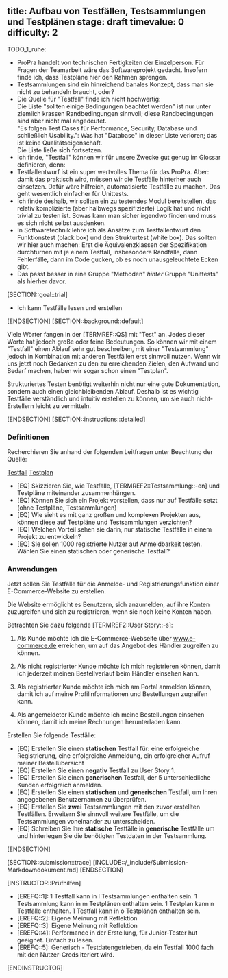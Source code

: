 title: Aufbau von Testfällen, Testsammlungen und Testplänen
stage: draft
timevalue: 0
difficulty: 2
---

TODO_1_ruhe:

- ProPra handelt von technischen Fertigkeiten der Einzelperson.
  Für Fragen der Teamarbeit wäre das Softwareprojekt gedacht.
  Insofern finde ich, dass Testpläne hier den Rahmen sprengen.
- Testsammlungen sind ein hinreichend banales Konzept, dass man sie nicht zu behandeln braucht, oder?
- Die Quelle für "Testfall" finde ich nicht hochwertig:  
  Die Liste "sollten einige Bedingungen beachtet werden" ist nur unter ziemlich
  krassen Randbedingungen sinnvoll; diese Randbedingungen sind aber nicht mal angedeutet.  
  "Es folgen Test Cases für Performance, Security, Database und schließlich Usability.":
  Was hat "Database" in dieser Liste verloren; das ist keine Qualitätseigenschaft.  
  Die Liste ließe sich fortsetzen.
- Ich finde, "Testfall" können wir für unsere Zwecke gut genug im Glossar definieren, denn:
- Testfallentwurf ist ein super wertvolles Thema für das ProPra. Aber:
  damit das praktisch wird, müssen wir die Testfälle hinterher auch einsetzen.
  Dafür wäre hilfreich, automatisierte Testfälle zu machen.
  Das geht wesentlich einfacher für Unittests.
- Ich finde deshalb, wir sollten ein zu testendes Modul bereitstellen, das relativ
  komplizierte (aber halbwegs spezifizierte) Logik hat und nicht trivial zu testen ist.
  Sowas kann man sicher irgendwo finden und muss es sich nicht selbst ausdenken.
- In Softwaretechnik lehre ich als Ansätze zum Testfallentwurf den Funktionstest (black box)
  und den Strukturtest (white box). Das sollten wir hier auch machen:
  Erst die Äquivalenzklassen der Spezifikation durchturnen mit je einem Testfall,
  insbesondere Randfälle, dann Fehlerfälle,
  dann im Code gucken, ob es noch unausgeleuchtete Ecken gibt.
- Das passt besser in eine Gruppe "Methoden" _hinter_ Gruppe "Unittests" als hierher davor.


[SECTION::goal::trial]

- Ich kann Testfälle lesen und erstellen

[ENDSECTION]
[SECTION::background::default]

Viele Wörter fangen in der [TERMREF::QS] mit "Test" an. Jedes dieser Worte hat jedoch große oder
feine Bedeutungen. So können wir mit einem "Testfall" einen Ablauf sehr gut beschreiben, mit einer
"Testsammlung" jedoch in Kombination mit anderen Testfällen erst sinnvoll nutzen. Wenn wir uns jetzt
noch Gedanken zu den zu erreichenden Zielen, den Aufwand und Bedarf machen, haben wir sogar schon
einen "Testplan".

Strukturiertes Testen benötigt weiterhin nicht nur eine gute Dokumentation, sondern auch einen
gleichbleibenden Ablauf. Deshalb ist es wichtig Testfälle verständlich und intuitiv erstellen zu
können, um sie auch nicht-Erstellern leicht zu vermitteln.

[ENDSECTION]
[SECTION::instructions::detailed]

### Definitionen

Recherchieren Sie anhand der folgenden Leitfragen unter Beachtung der Quelle:

[Testfall](https://www.dev-insider.de/was-sind-testfaelle-a-1111499/)
[Testplan](https://testcity.de/testplan-wie-erstellen/)

- [EQ] Skizzieren Sie, wie Testfälle, [TERMREF2::Testsammlung::-en] und Testpläne miteinander zusammenhängen.
- [EQ] Können Sie sich ein Projekt vorstellen, dass nur auf Testfälle setzt (ohne Testpläne, Testsammlungen)
- [EQ] Wie sieht es mit ganz großen und komplexen Projekten aus, können diese auf Testpläne und
  Testsammlungen verzichten?
- [EQ] Welchen Vorteil sehen sie darin, nur statische Testfälle in einem Projekt zu entwickeln?
- [EQ] Sie sollen 1000 registrierte Nutzer auf Anmeldbarkeit testen. Wählen Sie einen statischen
  oder generische Testfall?

### Anwendungen

Jetzt sollen Sie Testfälle für die Anmelde- und Registrierungsfunktion einer E-Commerce-Website zu
erstellen.

Die Website ermöglicht es Benutzern, sich anzumelden, auf ihre Konten zuzugreifen und
sich zu registrieren, wenn sie noch keine Konten haben.

Betrachten Sie dazu folgende [TERMREF2::User Story::-s]:

1. Als Kunde möchte ich die E-Commerce-Webseite über www.e-commerce.de erreichen, um auf das Angebot
des Händler zugreifen zu können.

2. Als nicht registrierter Kunde möchte ich mich registrieren können, damit ich jederzeit meinen
Bestellverlauf beim Händler einsehen kann.

3. Als registrierter Kunde möchte ich mich am Portal anmelden können, damit ich auf meine
Profilinformationen und Bestellungen zugreifen kann.

4. Als angemeldeter Kunde möchte ich meine Bestellungen einsehen können, damit ich meine
Rechnungen herunterladen kann.

Erstellen Sie folgende Testfälle:

- [EQ] Erstellen Sie einen **statischen** Testfall für:
  eine erfolgreiche Registrierung,
  eine erfolgreiche Anmeldung,
  ein erfolgreicher Aufruf meiner Bestellübersicht
- [EQ] Erstellen Sie einen **negativ** Testfall zu User Story 1.
- [EQ] Erstellen Sie einen **generischen** Testfall, der 5 unterschiedliche Kunden erfolgreich anmelden.
- [EQ] Erstellen Sie einen **statischen** und **generischen** Testfall, um Ihren angegebenen Benutzernamen
zu überprüfen.
- [EQ] Erstellen Sie **zwei** Testsammlungen mit den zuvor erstellten Testfällen. Erweitern Sie sinnvoll
weitere Testfälle, um die Testsammlungen voneinander zu unterscheiden.
- [EQ] Schreiben Sie Ihre **statische** Testfälle in **generische** Testfälle um und hinterlegen Sie die
benötigten Testdaten in der Testsammlung.

[ENDSECTION]

[SECTION::submission::trace]
[INCLUDE::/_include/Submission-Markdowndokument.md]
[ENDSECTION]

[INSTRUCTOR::Prüfhilfen]

- [EREFQ::1]: 1 Testfall kann in l Testsammlungen enthalten sein. 1 Testsammlung kann in m Testplänen
  enthalten sein. 1 Testplan kann n Testfälle enthalten. 1 Testfall kann in o Testplänen enthalten sein.
- [EREFQ::2]: Eigene Meinung mit Reflektion
- [EREFQ::3]: Eigene Meinung mit Reflektion
- [EREFQ::4]: Performance in der Erstellung, für Junior-Tester hut geeignet. Einfach zu lesen.
- [EREFQ::5]: Generisch - Testdatengetrieben, da ein Testfall 1000 fach mit den Nutzer-Creds iteriert wird.

[ENDINSTRUCTOR]
